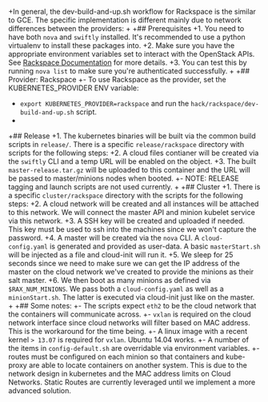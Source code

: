 +In general, the dev-build-and-up.sh workflow for Rackspace is the similar to GCE. The specific implementation is different mainly due to network differences between the providers:
+
+## Prerequisites
+1. You need to have both `nova` and `swiftly` installed. It's recommended to use a python virtualenv to install these packages into.
+2. Make sure you have the appropriate environment variables set to interact with the OpenStack APIs. See [Rackspace Documentation](http://docs.rackspace.com/servers/api/v2/cs-gettingstarted/content/section_gs_install_nova.html) for more details.
+3. You can test this by running `nova list` to make sure you're authenticated successfully.
+
+## Provider: Rackspace
+- To use Rackspace as the provider, set the KUBERNETES_PROVIDER ENV variable:
+  `export KUBERNETES_PROVIDER=rackspace` and run the `hack/rackspace/dev-build-and-up.sh` script.
+
+## Release
+1. The kubernetes binaries will be built via the common build scripts in `release/`. There is a specific `release/rackspace` directory with scripts for the following steps:
+2. A cloud files contianer will be created via the `swiftly` CLI and a temp URL will be enabled on the object.
+3. The built `master-release.tar.gz` will be uploaded to this container and the URL will be passed to master/minions nodes when booted.
+- NOTE: RELEASE tagging and launch scripts are not used currently.
+
+## Cluster
+1. There is a specific `cluster/rackspace` directory with the scripts for the following steps:
+2. A cloud network will be created and all instances will be attached to this network. We will connect the master API and minion kubelet service via this network.
+3. A SSH key will be created and uploaded if needed. This key must be used to ssh into the machines since we won't capture the password.
+4. A master will be created via the `nova` CLI. A `cloud-config.yaml` is generated and provided as user-data. A basic `masterStart.sh` will be injected as a file and cloud-init will run it.
+5. We sleep for 25 seconds since we need to make sure we can get the IP address of the master on the cloud network we've created to provide the minions as their salt master.
+6. We then boot as many minions as defined via `$RAX_NUM_MINIONS`. We pass both a `cloud-config.yaml` as well as a `minionStart.sh`. The latter is executed via cloud-init just like on the master.
+
+## Some notes:
+- The scripts expect `eth2` to be the cloud network that the containers will communicate across.
+- `vxlan` is required on the cloud network interface since cloud networks will filter based on MAC address. This is the workaround for the time being.
+- A linux image with a recent kernel `> 13.07` is required for `vxlan`. Ubuntu 14.04 works.
+- A number of the items in `config-default.sh` are overridable via environment variables.
+- routes must be configured on each minion so that containers and kube-proxy are able to locate containers on another system. This is due to the network design in kubernetes and the MAC address limits on Cloud Networks. Static Routes are currently leveraged until we implement a more advanced solution.